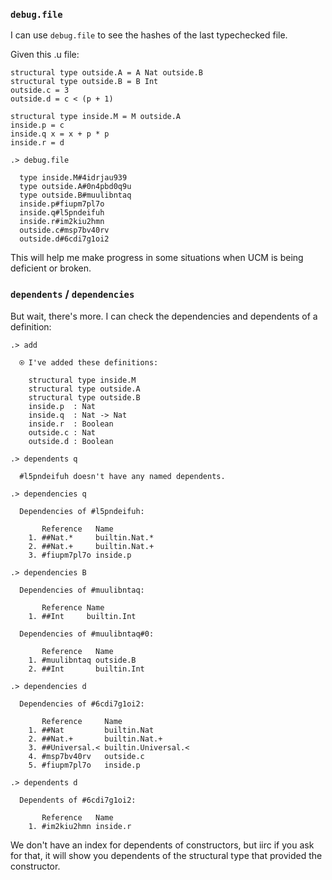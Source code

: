 ### `debug.file`
I can use `debug.file` to see the hashes of the last typechecked file.

Given this .u file:
```unison
structural type outside.A = A Nat outside.B
structural type outside.B = B Int
outside.c = 3
outside.d = c < (p + 1)

structural type inside.M = M outside.A
inside.p = c
inside.q x = x + p * p
inside.r = d
```

```ucm
.> debug.file

  type inside.M#4idrjau939
  type outside.A#0n4pbd0q9u
  type outside.B#muulibntaq
  inside.p#fiupm7pl7o
  inside.q#l5pndeifuh
  inside.r#im2kiu2hmn
  outside.c#msp7bv40rv
  outside.d#6cdi7g1oi2

```
This will help me make progress in some situations when UCM is being deficient or broken.

### `dependents` / `dependencies`
But wait, there's more.  I can check the dependencies and dependents of a definition:
```ucm
.> add

  ⍟ I've added these definitions:
  
    structural type inside.M
    structural type outside.A
    structural type outside.B
    inside.p  : Nat
    inside.q  : Nat -> Nat
    inside.r  : Boolean
    outside.c : Nat
    outside.d : Boolean

.> dependents q

  #l5pndeifuh doesn't have any named dependents.

.> dependencies q

  Dependencies of #l5pndeifuh:
  
       Reference   Name
    1. ##Nat.*     builtin.Nat.*
    2. ##Nat.+     builtin.Nat.+
    3. #fiupm7pl7o inside.p

.> dependencies B

  Dependencies of #muulibntaq:
  
       Reference Name
    1. ##Int     builtin.Int

  Dependencies of #muulibntaq#0:
  
       Reference   Name
    1. #muulibntaq outside.B
    2. ##Int       builtin.Int

.> dependencies d

  Dependencies of #6cdi7g1oi2:
  
       Reference     Name
    1. ##Nat         builtin.Nat
    2. ##Nat.+       builtin.Nat.+
    3. ##Universal.< builtin.Universal.<
    4. #msp7bv40rv   outside.c
    5. #fiupm7pl7o   inside.p

.> dependents d

  Dependents of #6cdi7g1oi2:
  
       Reference   Name
    1. #im2kiu2hmn inside.r

```
We don't have an index for dependents of constructors, but iirc if you ask for that, it will show you dependents of the structural type that provided the constructor.

